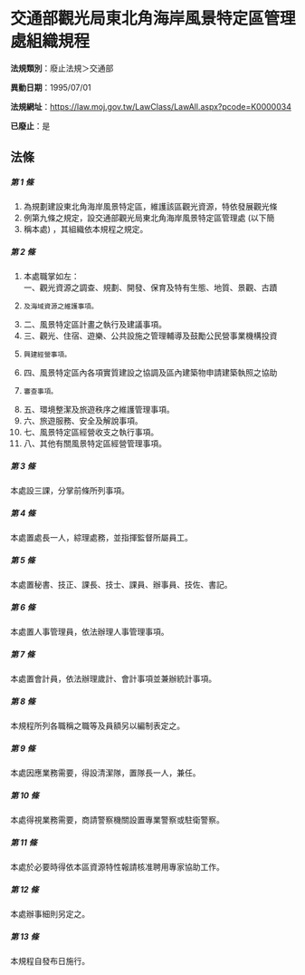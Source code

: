 # 交通部觀光局東北角海岸風景特定區管理處組織規程

**法規類別**：廢止法規＞交通部

**異動日期**：1995/07/01  

**法規網址**：https://law.moj.gov.tw/LawClass/LawAll.aspx?pcode=K0000034

**已廢止**：是



## 法條
##### 第 1 條
1. 為規劃建設東北角海岸風景特定區，維護該區觀光資源，特依發展觀光條
1. 例第九條之規定，設交通部觀光局東北角海岸風景特定區管理處 (以下簡
1. 稱本處) ，其組織依本規程之規定。

##### 第 2 條
1. 本處職掌如左：  
一、觀光資源之調查、規劃、開發、保育及特有生態、地質、景觀、古蹟
1.     及海域資源之維護事項。
1. 二、風景特定區計畫之執行及建議事項。
1. 三、觀光、住宿、遊樂、公共設施之管理輔導及鼓勵公民營事業機構投資
1.     興建經營事項。
1. 四、風景特定區內各項實質建設之協調及區內建築物申請建築執照之協助
1.     審查事項。
1. 五、環境整潔及旅遊秩序之維護管理事項。
1. 六、旅遊服務、安全及解說事項。
1. 七、風景特定區經營收支之執行事項。
1. 八、其他有關風景特定區經營管理事項。

##### 第 3 條
本處設三課，分掌前條所列事項。

##### 第 4 條
本處置處長一人，綜理處務，並指揮監督所屬員工。

##### 第 5 條
本處置秘書、技正、課長、技士、課員、辦事員、技佐、書記。

##### 第 6 條
本處置人事管理員，依法辦理人事管理事項。

##### 第 7 條
本處置會計員，依法辦理歲計、會計事項並兼辦統計事項。

##### 第 8 條
本規程所列各職稱之職等及員額另以編制表定之。

##### 第 9 條
本處因應業務需要，得設清潔隊，置隊長一人，兼任。

##### 第 10 條
本處得視業務需要，商請警察機關設置專業警察或駐衛警察。

##### 第 11 條
本處於必要時得依本區資源特性報請核准聘用專家協助工作。

##### 第 12 條
本處辦事細則另定之。

##### 第 13 條
本規程自發布日施行。



